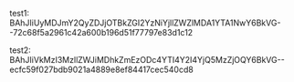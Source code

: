 test1:
BAhJIiUyMDJmY2QyZDJjOTBkZGI2YzNiYjllZWZlMDA1YTA1NwY6BkVG--72c68f5a2961c42a600b196d51f77797e83d1c12

test2:
BAhJIiVkMzI3MzllZWJiMDhkZmEzODc4YTI4Y2I4YjQ5MzZjOQY6BkVG--ecfc59f027bdb9021a4889e8ef84417cec540cd8
